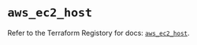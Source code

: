# `aws_ec2_host`

Refer to the Terraform Registory for docs: [`aws_ec2_host`](https://registry.terraform.io/providers/hashicorp/aws/5.13.1/docs/resources/ec2_host).
